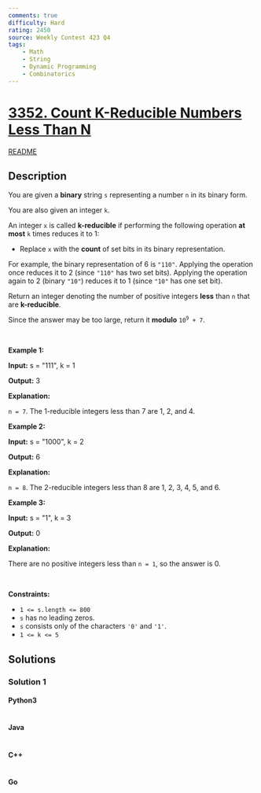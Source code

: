 ```yaml
---
comments: true
difficulty: Hard
rating: 2450
source: Weekly Contest 423 Q4
tags:
    - Math
    - String
    - Dynamic Programming
    - Combinatorics
---
```


<!-- problem:start -->

# [3352. Count K-Reducible Numbers Less Than N](https://leetcode.com/problems/count-k-reducible-numbers-less-than-n)

[README](/solution/3300-3399/3352.Count%20K-Reducible%20Numbers%20Less%20Than%20N/README.md)

## Description

<!-- description:start -->

<p>You are given a <strong>binary</strong> string <code>s</code> representing a number <code>n</code> in its binary form.</p>

<p>You are also given an integer <code>k</code>.</p>

<p>An integer <code>x</code> is called <strong>k-reducible</strong> if performing the following operation <strong>at most</strong> <code>k</code> times reduces it to 1:</p>

<ul>
	<li>Replace <code>x</code> with the <strong>count</strong> of <span data-keyword="set-bit">set bits</span> in its binary representation.</li>
</ul>

<p>For example, the binary representation of 6 is <code>&quot;110&quot;</code>. Applying the operation once reduces it to 2 (since <code>&quot;110&quot;</code> has two set bits). Applying the operation again to 2 (binary <code>&quot;10&quot;</code>) reduces it to 1 (since <code>&quot;10&quot;</code> has one set bit).</p>

<p>Return an integer denoting the number of positive integers <strong>less</strong> than <code>n</code> that are <strong>k-reducible</strong>.</p>

<p>Since the answer may be too large, return it <strong>modulo</strong> <code>10<sup>9</sup> + 7</code>.</p>

<p>&nbsp;</p>
<p><strong class="example">Example 1:</strong></p>

<div class="example-block">
<p><strong>Input:</strong> <span class="example-io">s = &quot;111&quot;, k = 1</span></p>

<p><strong>Output:</strong> <span class="example-io">3</span></p>

<p><strong>Explanation: </strong></p>

<p><code>n = 7</code>. The 1-reducible integers less than 7 are 1, 2, and 4.</p>
</div>

<p><strong class="example">Example 2:</strong></p>

<div class="example-block">
<p><strong>Input:</strong> <span class="example-io">s = &quot;1000&quot;, k = 2</span></p>

<p><strong>Output:</strong> <span class="example-io">6</span></p>

<p><strong>Explanation:</strong></p>

<p><code>n = 8</code>. The 2-reducible integers less than 8 are 1, 2, 3, 4, 5, and 6.</p>
</div>

<p><strong class="example">Example 3:</strong></p>

<div class="example-block">
<p><strong>Input:</strong> <span class="example-io">s = &quot;1&quot;, k = 3</span></p>

<p><strong>Output:</strong> <span class="example-io">0</span></p>

<p><strong>Explanation:</strong></p>

<p>There are no positive integers less than <code>n = 1</code>, so the answer is 0.</p>
</div>

<p>&nbsp;</p>
<p><strong>Constraints:</strong></p>

<ul>
	<li><code>1 &lt;= s.length &lt;= 800</code></li>
	<li><code>s</code> has no leading zeros.</li>
	<li><code>s</code> consists only of the characters <code>&#39;0&#39;</code> and <code>&#39;1&#39;</code>.</li>
	<li><code>1 &lt;= k &lt;= 5</code></li>
</ul>

<!-- description:end -->

## Solutions

<!-- solution:start -->

### Solution 1

<!-- tabs:start -->

#### Python3

```python

```

#### Java

```java

```

#### C++

```cpp

```

#### Go

```go

```

<!-- tabs:end -->

<!-- solution:end -->

<!-- problem:end -->
